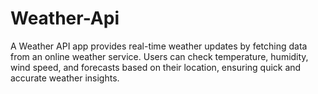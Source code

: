# Weather-Api

A Weather API app provides real-time weather updates by fetching data from an online weather service. Users can check temperature, humidity, wind speed, and forecasts based on their location, ensuring quick and accurate weather insights.
